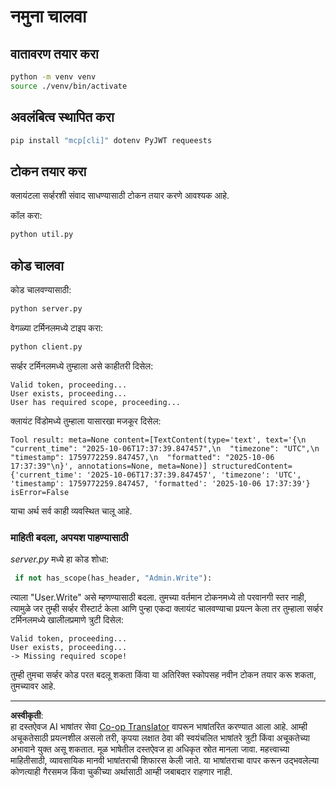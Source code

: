 <!--
CO_OP_TRANSLATOR_METADATA:
{
  "original_hash": "fd28e690667b8ad84bb153cb025cfd73",
  "translation_date": "2025-10-07T01:16:28+00:00",
  "source_file": "03-GettingStarted/11-simple-auth/solution/python/README.md",
  "language_code": "mr"
}
-->
# नमुना चालवा

## वातावरण तयार करा

```sh
python -m venv venv
source ./venv/bin/activate
```

## अवलंबित्व स्थापित करा

```sh
pip install "mcp[cli]" dotenv PyJWT requeests
```

## टोकन तयार करा

क्लायंटला सर्व्हरशी संवाद साधण्यासाठी टोकन तयार करणे आवश्यक आहे.

कॉल करा:

```sh
python util.py
```

## कोड चालवा

कोड चालवण्यासाठी:

```sh
python server.py
```

वेगळ्या टर्मिनलमध्ये टाइप करा:

```sh
python client.py
```

सर्व्हर टर्मिनलमध्ये तुम्हाला असे काहीतरी दिसेल:

```text
Valid token, proceeding...
User exists, proceeding...
User has required scope, proceeding...
```

क्लायंट विंडोमध्ये तुम्हाला यासारखा मजकूर दिसेल:

```text
Tool result: meta=None content=[TextContent(type='text', text='{\n  "current_time": "2025-10-06T17:37:39.847457",\n  "timezone": "UTC",\n  "timestamp": 1759772259.847457,\n  "formatted": "2025-10-06 17:37:39"\n}', annotations=None, meta=None)] structuredContent={'current_time': '2025-10-06T17:37:39.847457', 'timezone': 'UTC', 'timestamp': 1759772259.847457, 'formatted': '2025-10-06 17:37:39'} isError=False
```

याचा अर्थ सर्व काही व्यवस्थित चालू आहे.

### माहिती बदला, अपयश पाहण्यासाठी

*server.py* मध्ये हा कोड शोधा:

```python
 if not has_scope(has_header, "Admin.Write"):
```

त्याला "User.Write" असे म्हणण्यासाठी बदला. तुमच्या वर्तमान टोकनमध्ये तो परवानगी स्तर नाही, त्यामुळे जर तुम्ही सर्व्हर रीस्टार्ट केला आणि पुन्हा एकदा क्लायंट चालवण्याचा प्रयत्न केला तर तुम्हाला सर्व्हर टर्मिनलमध्ये खालीलप्रमाणे त्रुटी दिसेल:

```text
Valid token, proceeding...
User exists, proceeding...
-> Missing required scope!
```

तुम्ही तुमचा सर्व्हर कोड परत बदलू शकता किंवा या अतिरिक्त स्कोपसह नवीन टोकन तयार करू शकता, तुमच्यावर आहे.

---

**अस्वीकृती**:  
हा दस्तऐवज AI भाषांतर सेवा [Co-op Translator](https://github.com/Azure/co-op-translator) वापरून भाषांतरित करण्यात आला आहे. आम्ही अचूकतेसाठी प्रयत्नशील असलो तरी, कृपया लक्षात ठेवा की स्वयंचलित भाषांतरे त्रुटी किंवा अचूकतेच्या अभावाने युक्त असू शकतात. मूळ भाषेतील दस्तऐवज हा अधिकृत स्रोत मानला जावा. महत्त्वाच्या माहितीसाठी, व्यावसायिक मानवी भाषांतराची शिफारस केली जाते. या भाषांतराचा वापर करून उद्भवलेल्या कोणत्याही गैरसमज किंवा चुकीच्या अर्थासाठी आम्ही जबाबदार राहणार नाही.